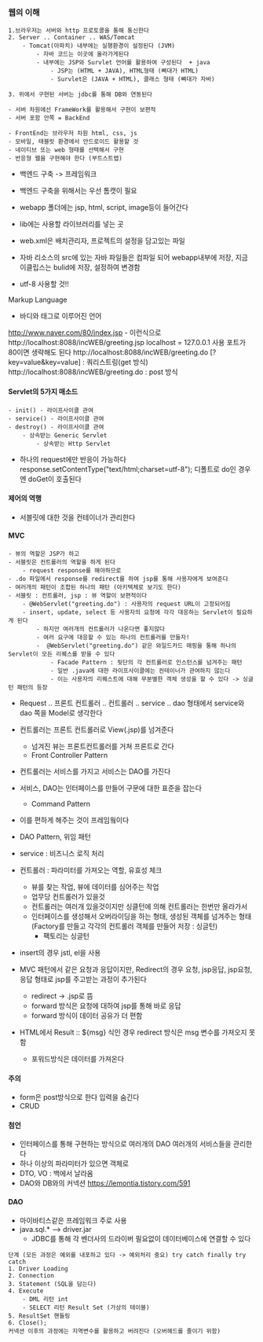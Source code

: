 ### 웹의 이해
```
1.브라우저는 서버와 http 프로토콜을 통해 통신한다
2. Server .. Container .. WAS/Tomcat  
	- Tomcat(아파치) 내부에는 실행환경이 설정된다 (JVM)  
		- 자바 코드는 이곳에 올라가게된다  
		- 내부에는 JSP와 Survlet 언어를 활용하여 구성된다  + java  
			- JSP는 (HTML + JAVA), HTML형태 (뼈대가 HTML)  
			- Survlet은 (JAVA + HTML), 클래스 형태 (뼈대가 자바)  

3. 위에서 구현된 서버는 jdbc를 통해 DB와 연동된다

- 서버 차원에선 FrameWork를 활용해서 구현이 보편적
- 서버 포함 안쪽 = BackEnd  
```
```
- FrontEnd는 브라우저 차원 html, css, js
- 모바일, 태블릿 환경에서 안드로이드 활용할 것
- 네이티브 또는 web 형태를 선택해서 구현
- 반응형 웹을 구현해야 한다 (부트스트랩)
```
- 백엔드 구축 -> 프레임워크
- 백엔드 구축을 위해서는 우선 톰캣이 필요

- webapp 폴더에는 jsp, html, script, image등이 들어간다 
- lib에는 사용할 라이브러리를 넣는 곳
- web.xml은 배치관리자, 프로젝트의 설정을 담고있는 파일
- 자바 리소스의 src에 있는 자바 파일들은 컴파일 되어 webapp내부에 저장, 지금 이클립스는 bulid에 저장, 설정하여 변경함
- utf-8 사용할 것!!

Markup Language
- 바디와 태그로 이루어진 언어

http://www.naver.com/80/index.jsp - 이런식으로 
http://localhost:8088/incWEB/greeting.jsp
localhost = 127.0.0.1
사용 포트가 80이면 생략해도 된다
http://localhost:8088/incWEB/greeting.do [?key=value&key=value] : 쿼리스트링(get 방식)
http://localhost:8088/incWEB/greeting.do : post 방식


#### Servlet의 5가지 매소드
```
- init() - 라이프사이클 관여
- service() - 라이프사이클 관여
- destroy() - 라이프사이클 관여
	- 상속받는 Generic Servlet
		- 상속받는 Http Servlet
```
- 하나의 request에만 반응이 가능하다
response.setContentType("text/html;charset=utf-8");
디폴트로 do인 경우엔 doGet이 호출된다

#### 제어의 역행
- 서블릿에 대한 것을 컨테이너가 관리한다

#### MVC
```
- 뷰의 역할은 JSP가 하고
- 서블릿은 컨트롤러의 역할을 하게 된다
	- request response를 해야하므로
- .do 파일에서 response를 redirect를 하여 jsp를 통해 사용자에게 보여준다
- 여러개의 패턴이 조합된 하나의 패턴 (아키텍체로 보기도 한다)
- 서블릿 : 컨트롤러, jsp : 뷰 역할이 보편적이다  
	- @WebServlet("greeting.do") : 사용자의 request URL이 고정되어짐  
	- insert, update, select 등 사용자의 요청에 각각 대응하는 Servlet이 필요하게 된다  
		- 하지만 여러개의 컨트롤러가 나온다면 좋지않다  
		- 여러 요구에 대응할 수 있는 하나의 컨트롤러를 만들자!  
		-  @WebServlet("greeting.do") 같은 와일드카드 매핑을 통해 하나의 Servlet이 모든 리퀘스를 받을 수 있다  
			- Facade Pattern : 뒷단의 각 컨트롤러로 인스턴스를 넘겨주는 패턴
			- 일반 .java에 대한 라이프사이클에는 컨테이너가 관여하지 않는다
			- 이는 사용자의 리퀘스트에 대해 무분별한 객체 생성을 할 수 있다 -> 싱글턴 패턴의 등장
```

- Request .. 프론트 컨트롤러 .. 컨트롤러 .. service .. dao 형태에서 service와 dao 쪽을 Model로 생각한다  
- 컨트롤러는 프론트 컨트롤러로 View(.jsp)를 넘겨준다  
	- 넘겨진 뷰는 프론트컨트롤러를 거쳐 프론트로 간다  
	- Front Controller Pattern
- 컨트롤러는 서비스를 가지고 서비스는 DAO를 가진다  
- 서비스, DAO는 인터페이스를 만들어 구문에 대한 표준을 잡는다  
	- Command Pattern  
- 이를 편하게 해주는 것이 프레임웤이다
- DAO Pattern, 위임 패턴
- service : 비즈니스 로직 처리
- 컨트롤러 : 파라미터를 가져오는 역할, 유효성 체크
	- 뷰를 찾는 작업, 뷰에 데이터를 심어주는 작업
	- 업무당 컨트롤러가 있을것
	- 컨트롤러는 여러개 있을것이지만 싱클턴에 의해 컨트롤러는 한번만 올라가서 
	- 인터페이스를 생성해서 오버라이딩을 하는 형태, 생성된 객체를 넘겨주는 형태 (Factory를 만들고 각각의 컨트롤러 객체를 만들어 저장 : 싱글턴)
		- 팩토리는 싱글턴


- insert의 경우 jstl, el을 사용
- MVC 패턴에서 같은 요청과 응답이지만, Redirect의 경우 요청, jsp응답, jsp요청, 응답 형태로 jsp를 주고받는 과정이 추가된다
	- redirect -> .jsp로 뜸
	- forward 방식은 요청에 대하여 jsp를 통해 바로 응답
	- forward 방식이 데이터 공유가 더 편함
- HTML에서 Result :: ${msg} 식인 경우 redirect 방식은 msg 변수를 가져오지 못함
	- 포워드방식은 데이터를 가져온다

#### 주의  
- form은 post방식으로 한다 입력을 숨긴다
- CRUD

#### 첨언
- 인터페이스를 통해 구현하는 방식으로 여러개의 DAO 여러개의 서비스들을 관리한다
- 하나 이상의 파라미터가 있으면 객체로
- DTO,     VO : 백에서 날라옴
- DAO와 DB와의 커넥션
https://lemontia.tistory.com/591


#### DAO
- 마이바티스같은 프레임워크 주로 사용
- java.sql.* --> driver.jar
	- JDBC를 통해 각 벤더사의 드라이버 필요없이 데이터베이스에 연결할 수 있다
```
단계 (모든 과정은 예외를 내포하고 있다 -> 예외처리 중요) try catch finally try catch
1. Driver Loading
2. Connection
3. Statement (SQL을 담는다)
4. Execute  
	- DML 리턴 int  
	- SELECT 리턴 Result Set (가상의 테이블)  
5. ResultSet 핸들링
6. Close();
커넥션 이후의 과정에는 지역변수를 활용하고 버려진다 (오버헤드를 줄이기 위함)
```














































